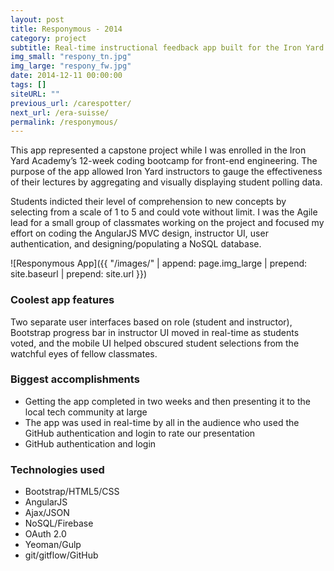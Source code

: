 ```yaml
---
layout: post
title: Responymous - 2014
category: project
subtitle: Real-time instructional feedback app built for the Iron Yard
img_small: "respony_tn.jpg"
img_large: "respony_fw.jpg"
date: 2014-12-11 00:00:00
tags: []
siteURL: ""
previous_url: /carespotter/
next_url: /era-suisse/
permalink: /responymous/
---
```

This app represented a capstone project while I was enrolled in the Iron Yard Academy’s 12-week coding bootcamp for front-end engineering. The purpose of the app allowed Iron Yard instructors to gauge the effectiveness of their lectures by aggregating and visually displaying student polling data. 

Students indicted their level of comprehension to new concepts by selecting from a scale of 1 to 5 and could vote without limit. I was the Agile lead for a small group of classmates working on the project and focused my effort on coding the AngularJS MVC design, instructor UI, user authentication, and designing/populating a NoSQL database.

![Responymous App]({{ "/images/" | append: page.img_large | prepend: site.baseurl | prepend: site.url  }})

### Coolest app features
Two separate user interfaces based on role (student and instructor), Bootstrap progress bar in instructor UI moved in real-time as students voted, and the mobile UI helped obscured student selections from the watchful eyes of fellow classmates.

### Biggest accomplishments
* Getting the app completed in two weeks and then presenting it to the local tech community at large 
* The app was used in real-time by all in the audience who used the GitHub authentication and login to rate our presentation 
* GitHub authentication and login

### Technologies used
* Bootstrap/HTML5/CSS
* AngularJS
* Ajax/JSON
* NoSQL/Firebase
* OAuth 2.0
* Yeoman/Gulp
* git/gitflow/GitHub

